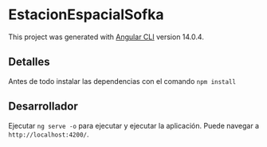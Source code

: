 # EstacionEspacialSofka

This project was generated with [Angular CLI](https://github.com/angular/angular-cli) version 14.0.4.

## Detalles

Antes de todo instalar las dependencias con el comando `npm install`

## Desarrollador

Ejecutar `ng serve -o` para ejecutar y ejecutar la aplicación. Puede navegar a `http://localhost:4200/`.

